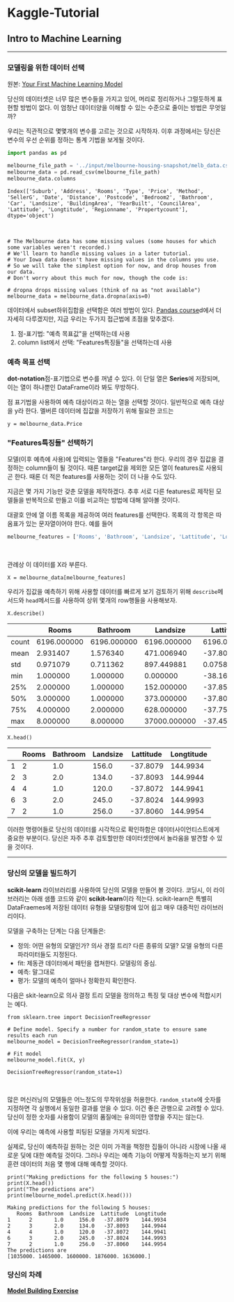 # Kaggle-Tutorial

## Intro to Machine Learning

---

### 모델링을 위한 데이터 선택

원본: [Your First Machine Learning Model](https://www.kaggle.com/dansbecker/your-first-machine-learning-model)

당신의 데이터셋은 너무 많은 변수들을 가지고 있어, 머리로 정리하거나 그럴듯하게 표현할 방법이 없다. 이 엄청난 데이터양을 이해할 수 있는 수준으로 줄이는 방법은 무엇일까?

우리는 직관적으로 몇몇개의 변수를 고르는 것으로 시작하자. 이후 과정에서는 당신은 변수의 우선 순위를 정하는 통계 기법을 보게될 것이다.

```python
import pandas as pd

melbourne_file_path = '../input/melbourne-housing-snapshot/melb_data.csv'
melbourne_data = pd.read_csv(melbourne_file_path)
melbourne_data.columns
```

```
Index(['Suburb', 'Address', 'Rooms', 'Type', 'Price', 'Method', 'SellerG', 'Date', 'Distance', 'Postcode', 'Bedroom2', 'Bathroom', 'Car', 'Landsize', 'BuildingArea', 'YearBuilt', 'CouncilArea', 'Lattitude', 'Longtitude', 'Regionname', 'Propertycount'], dtype='object')
```

<br/>

```
# The Melbourne data has some missing values (some houses for which some variables weren't recorded.)
# We'll learn to handle missing values in a later tutorial.  
# Your Iowa data doesn't have missing values in the columns you use. 
# So we will take the simplest option for now, and drop houses from our data. 
# Don't worry about this much for now, though the code is:

# dropna drops missing values (think of na as "not available")
melbourne_data = melbourne_data.dropna(axis=0)
```

데이터에서 subset하위집합을 선택함은 여러 방법이 있다. [Pandas course](https://www.kaggle.com/learn/pandas)d에서 더 자세히 다루겠지만, 지금 우리는 두가지 접근법에 초점을 맞추겠다.

1. 점-표기법: "예측 목표값"을 선택하는데 사용
2. column list에서 선택: "Features특징들"을 선택하는데 사용

### 예측 목표 선택

**dot-notation**점-표기법으로 변수를 꺼낼 수 있다. 이 단일 열은 **Series**에 저장되며, 이는 열이 하나뿐인 DataFrame이라 봐도 무방하다.

점 표기법을 사용하여 예측 대상이라고 하는 열을 선택할 것이다. 일반적으로 예측 대상을 y라 한다. 멜버른 데이터에 집값을 저장하기 위해 필요한 코드는

```
y = melbourne_data.Price
```

### "Features특징들" 선택하기

모델(이후 예측에 사용)에 입력되는 열들을 "Features"라 한다. 우리의 경우 집값을 결정하는 column들이 될 것이다. 때론 target값을 제외한 모든 열이 features로 사용되곤 한다. 때론 더 적은 features를 사용하는 것이 더 나을 수도 있다.

지금은 몇 가지 기능만 갖춘 모델을 제작하겠다. 추후 서로 다른 features로 제작된 모델들을 반복적으로 만들고 이를 비교하는 방법에 대해 알아볼 것이다.

대괄호 안에 열 이름 목록을 제공하여 여러 features를 선택한다. 목록의 각 항목은 따옴표가 있는 문자열이어야 한다. 예를 들어

```python
melbourne_features = ['Rooms', 'Bathroom', 'Landsize', 'Lattitude', 'Longtitude']
```

<br/>

관례상 이 데이터를 X라 부른다.

```
X = melbourne_data[melbourne_features]
```

우리가 집값을 예측하기 위해 사용할 데이터를 빠르게 보기 검토하기 위해 `describe`메서드와 `head`메서드를 사용하여 상위 몇개의 row행들을 사용해보자.

```
X.describe()
```

|       | Rooms       | Bathroom    | Landsize     | Lattitude   | Longtitude  |
|-------|-------------|-------------|--------------|-------------|-------------|
| count | 6196.000000 | 6196.000000 | 6196.000000  | 6196.000000 | 6196.000000 |
| mean  | 2.931407    | 1.576340    | 471.006940   | -37.807904  | 144.990201  |
| std   | 0.971079    | 0.711362    | 897.449881   | 0.075850    | 0.099165    |
| min   | 1.000000    | 1.000000    | 0.000000     | -38.164920  | 144.542370  |
| 25%   | 2.000000    | 1.000000    | 152.000000   | -37.855438  | 144.926198  |
| 50%   | 3.000000    | 1.000000    | 373.000000   | -37.802250  | 144.995800  |
| 75%   | 4.000000    | 2.000000    | 628.000000   | -37.758200  | 145.052700  |
| max   | 8.000000    | 8.000000    | 37000.000000 | -37.457090  | 145.526350  |

```
X.head()
```

|   | Rooms | Bathroom | Landsize | Lattitude | Longtitude |
|---|-------|----------|----------|-----------|------------|
| 1 | 2     | 1.0      | 156.0    | -37.8079  | 144.9934   |
| 2 | 3     | 2.0      | 134.0    | -37.8093  | 144.9944   |
| 4 | 4     | 1.0      | 120.0    | -37.8072  | 144.9941   |
| 6 | 3     | 2.0      | 245.0    | -37.8024  | 144.9993   |
| 7 | 2     | 1.0      | 256.0    | -37.8060  | 144.9954   |

이러한 명령어들로 당신의 데이터를 시각적으로 확인하함은 데이터사이언티스트에게 중요한 부분이다. 당신은 자주 추후 검토할만한 데이터셋안에서 놀라움을 발견할 수 있을 것이다.

---

### 당신의 모델을 빌드하기

**scikit-learn** 라이브러리를 사용하여 당신의 모델을 만들어 볼 것이다. 코딩시, 이 라이브러리는 아래 샘플 코드와 같이 **scikit-learn**이라 적는다. scikit-learn은 특별히DataFraemes에 저장된 데이터 유형을 모델링함에 있어 쉽고 매우 대중적인 라이브러리이다.

모델을 구축하는 단계는 다음 단계들은:

* 정의: 어떤 유형의 모델인가? 의사 경절 트리? 다른 종류의 모델? 모델 유형의 다른 파라미터들도 지정된다.
* fit: 제동관 데이터에서 패턴을 캡쳐한다. 모델링의 중심.
* 예측: 말그대로
* 평가: 모델의 예측이 얼마나 정확한지 확인한다.

다음은 skit-learn으로 의사 결정 트리 모델을 정의하고 특징 및 대상 변수에 적합시키는 예다.

```
from sklearn.tree import DecisionTreeRegressor

# Define model. Specify a number for random_state to ensure same results each run
melbourne_model = DecisionTreeRegressor(random_state=1)

# Fit model
melbourne_model.fit(X, y)
```

`DecisionTreeRegressor(random_state=1)`

<br/>

많은 머신러닝의 모델들은 어느정도의 무작위성을 허용한다. `random_state`에 숫자를 지정하면 각 실행에서 동일한 결과를 얻을 수 있다. 이건 좋은 관행으로 고려할 수 있다.
당신이 정한 숫자를 사용함이 모델의 품질에는 유의미한 영향을 주지는 않는다.

이에 우리는 예측에 사용할 피팅된 모델을 가지게 되었다.

실제로, 당신이 예측하길 원하는 것은 이미 가격을 책정한 집들이 아니라 시장에 나올 새로운 딪에 대한 예측일 것이다. 그러나 우리는 예측 기능이 어떻게 작동하는지 보기 위해 훈련 데이터의 처음 몇 행에 대해 예측할 것이다.

```
print("Making predictions for the following 5 houses:")
print(X.head())
print("The predictions are")
print(melbourne_model.predict(X.head()))
```

```
Making predictions for the following 5 houses:
   Rooms  Bathroom  Landsize  Lattitude  Longtitude
1      2       1.0     156.0   -37.8079    144.9934
2      3       2.0     134.0   -37.8093    144.9944
4      4       1.0     120.0   -37.8072    144.9941
6      3       2.0     245.0   -37.8024    144.9993
7      2       1.0     256.0   -37.8060    144.9954
The predictions are
[1035000. 1465000. 1600000. 1876000. 1636000.]
```

### 당신의 차례

**[Model Building Exercise](exercise-your-first-machine-learning-model.ipynb)**

